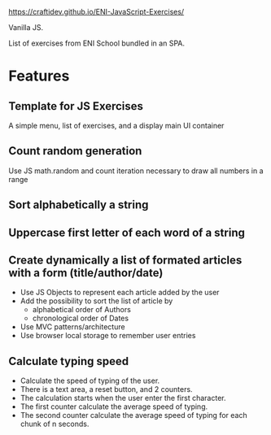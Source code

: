https://craftidev.github.io/ENI-JavaScript-Exercises/

Vanilla JS.

List of exercises from ENI School bundled in an SPA.

# Features
## Template for JS Exercises
A simple menu, list of exercises, and a display main UI container

## Count random generation
Use JS math.random and count iteration necessary to draw all numbers in a range

## Sort alphabetically a string

## Uppercase first letter of each word of a string

## Create dynamically a list of formated articles with a form (title/author/date)
- Use JS Objects to represent each article added by the user
- Add the possibility to sort the list of article by
    - alphabetical order of Authors
    - chronological order of Dates
- Use MVC patterns/architecture
- Use browser local storage to remember user entries

## Calculate typing speed
- Calculate the speed of typing of the user.
- There is a text area, a reset button, and 2 counters.
- The calculation starts when the user enter the first character.
- The first counter calculate the average speed of typing.
- The second counter calculate the average speed of typing for each chunk of n seconds.
